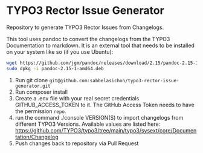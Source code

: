 TYPO3 Rector Issue Generator
============================

Repository to generate TYPO3 Rector Issues from Changelogs.

This tool uses pandoc to convert the changelogs from the TYPO3 Documentation to markdown.
It is an external tool that needs to be installed on your system like so (if you use Ubuntu):

```bash
wget https://github.com/jgm/pandoc/releases/download/2.15/pandoc-2.15-1-amd64.deb
sudo dpkg -i pandoc-2.15-1-amd64.deb
```

1. Run git clone `git@github.com:sabbelasichon/typo3-rector-issue-generator.git`
2. Run composer install
3. Create a .env file with your real secret credentials GITHUB_ACCESS_TOKEN to it. The GitHub Access Token needs to have the permission `repo`. 
4. run the command ./console VERSION(S) to import changelogs from different TYPO3 Versions. Available values are listed here: https://github.com/TYPO3/typo3/tree/main/typo3/sysext/core/Documentation/Changelog
5. Push changes back to repository via Pull Request